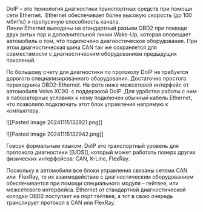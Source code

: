 DoIP – это технология диагностики транспортных средств при помощи сети Ethernet.  
Ethernet обеспечивает более высокую скорость (до 100 мбит\с) и пропускную способность канала.  
Линии Ethernet выведены на стандартный разъем OBD2 при помощи двух витых пар и дополнительной линии Wake-Up, которая оповещает автомобиль о том, что подключено диагностическое оборудование. При этом диагностическая шина CAN так же сохраняется для совместимости с диагностическим оборудованием предыдущих поколений.

По большому счету для диагностики по протоколу DoIP не требуется дорогого специализированного оборудования. Достаточно простого переходника OBD2-Ethernet. На фото ниже межсетевой интерфейс от автомобиля Volvo XC90  с поддержкой DoIP. Для удобства работы с ним в лабораторных условиях к нему подключен обычный кабель Ethernet, что позволило подключать этот блок управления напрямую к компьютеру.

![[Pasted image 20241115132921.png]]



![[Pasted image 20241115132942.png]]

Говоря формальным языком: DoIP это транспортный уровень для протокола диагностики [[UDS]], который может работать поверх других физических интерфейсов: CAN, K-Line, FlexRay.

Поскольку в автомобили все блоки управления связаны сетями CAN или  FlexRay, то их взаимодействие с диагностическим оборудованием обеспечивается при помощи специального модуля – гейтвея, или межсетевого интерфейса. Ethernet от стандартной диагностической колодки OBD2 поступает на порт гейтвея, а тот в свою очередь транслирует протокол в CAN или FlexRay.